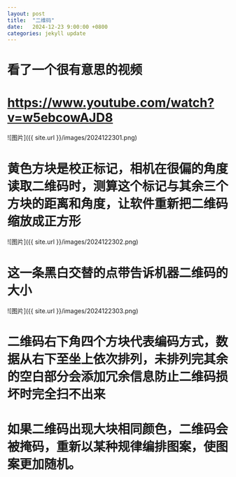 ```yaml
---
layout: post
title:  "二维码"
date:   2024-12-23 9:00:00 +0800
categories: jekyll update
---
```


# 看了一个很有意思的视频

# https://www.youtube.com/watch?v=w5ebcowAJD8

![图片]({{ site.url }}/images/2024122301.png)

# 黄色方块是校正标记，相机在很偏的角度读取二维码时，测算这个标记与其余三个方块的距离和角度，让软件重新把二维码缩放成正方形

![图片]({{ site.url }}/images/2024122302.png)

# 这一条黑白交替的点带告诉机器二维码的大小

![图片]({{ site.url }}/images/2024122303.png)

# 二维码右下角四个方块代表编码方式，数据从右下至坐上依次排列，未排列完其余的空白部分会添加冗余信息防止二维码损坏时完全扫不出来

# 如果二维码出现大块相同颜色，二维码会被掩码，重新以某种规律编排图案，使图案更加随机。
